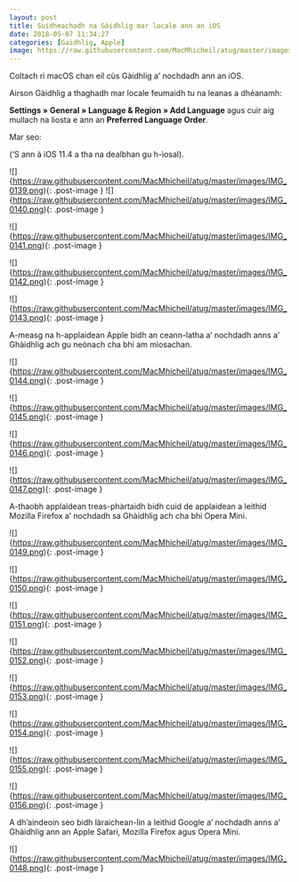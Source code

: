 ```yaml
---
layout: post
title: Suidheachadh na Gàidhlig mar locale ann an iOS
date: 2018-05-07 11:34:27
categories: [Gaidhlig, Apple]
image: https://raw.githubusercontent.com/MacMhicheil/atug/master/images/iOS_Devices.png
---
```


Coltach ri macOS chan eil cùs Gàidhlig a’ nochdadh ann an iOS.

<!--more-->

Airson Gàidhlig a thaghadh mar locale feumaidh tu na leanas a dhèanamh:

**Settings » General » Language & Region » Add Language** agus cuir aig mullach na liosta e ann an **Preferred Language Order**.

Mar seo:

(‘S ann à iOS 11.4 a tha na dealbhan gu h-ìosal).

![]{https://raw.githubusercontent.com/MacMhicheil/atug/master/images/IMG_0139.png){: .post-image }
![]{https://raw.githubusercontent.com/MacMhicheil/atug/master/images/IMG_0140.png){: .post-image }

![]{https://raw.githubusercontent.com/MacMhicheil/atug/master/images/IMG_0141.png){: .post-image }

![]{https://raw.githubusercontent.com/MacMhicheil/atug/master/images/IMG_0142.png){: .post-image }

![]{https://raw.githubusercontent.com/MacMhicheil/atug/master/images/IMG_0143.png){: .post-image }

A-measg na h-applaidean Apple bidh an ceann-latha a’ nochdadh anns a’ Ghàidhlig ach gu neònach cha bhi am mìosachan.

![]{https://raw.githubusercontent.com/MacMhicheil/atug/master/images/IMG_0144.png){: .post-image }

![]{https://raw.githubusercontent.com/MacMhicheil/atug/master/images/IMG_0145.png){: .post-image }

![]{https://raw.githubusercontent.com/MacMhicheil/atug/master/images/IMG_0146.png){: .post-image }

![]{https://raw.githubusercontent.com/MacMhicheil/atug/master/images/IMG_0147.png){: .post-image }

A-thaobh applaidean treas-phàrtaidh bidh cuid de applaidean a leithid  Mozilla Firefox a’ nochdadh sa Ghàidhlig ach cha bhi Opera Mini.

![]{https://raw.githubusercontent.com/MacMhicheil/atug/master/images/IMG_0149.png){: .post-image }

![]{https://raw.githubusercontent.com/MacMhicheil/atug/master/images/IMG_0150.png){: .post-image }

![]{https://raw.githubusercontent.com/MacMhicheil/atug/master/images/IMG_0151.png){: .post-image }

![]{https://raw.githubusercontent.com/MacMhicheil/atug/master/images/IMG_0152.png){: .post-image }

![]{https://raw.githubusercontent.com/MacMhicheil/atug/master/images/IMG_0153.png){: .post-image }

![]{https://raw.githubusercontent.com/MacMhicheil/atug/master/images/IMG_0154.png){: .post-image }

![]{https://raw.githubusercontent.com/MacMhicheil/atug/master/images/IMG_0155.png){: .post-image }

![]{https://raw.githubusercontent.com/MacMhicheil/atug/master/images/IMG_0156.png){: .post-image }

A dh’aindeoin seo bidh làraichean-lìn a leithid Google a’ nochdadh  anns a’ Ghàidhlig ann an Apple Safari, Mozilla Firefox agus Opera Mini.

![]{https://raw.githubusercontent.com/MacMhicheil/atug/master/images/IMG_0148.png){: .post-image }
